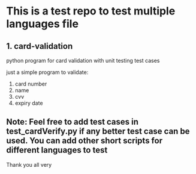 # This is a test repo to test multiple languages file

## 1. card-validation
python program for card validation with unit testing test cases

just a simple program to validate:
1. card number
2. name
3. cvv
4. expiry date

## Note: Feel free to add test cases in test_cardVerify.py if any better test case can be used. You can add other short scripts for different languages to test

Thank you all very
